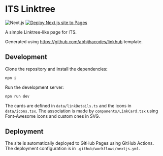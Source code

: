 # ITS Linktree

![Next.js](https://img.shields.io/badge/next.js-000000?style=for-the-badge&logo=nextdotjs&logoColor=white)
[![Deploy Next.js site to Pages](https://github.com/info-telecom-strasbourg/linktree/actions/workflows/nextjs.yml/badge.svg)](https://github.com/info-telecom-strasbourg/linktree/actions/workflows/nextjs.yml)

A simple Linktree-like page for ITS.

Generated using https://github.com/abhijhacodes/linkhub template.

## Development

Clone the repository and install the dependencies:
```bash
npm i
```

Run the development server:
```bash
npm run dev
```

The cards are defined in `data/linkDetails.ts` and the icons in `data/icons.tsx`. The association is made by `components/LinkCard.tsx` using Font-Awesome icons and custom ones in SVG.

## Deployment

The site is automatically deployed to GitHub Pages using GitHub Actions. The deployment configuration is in `.github/workflows/nextjs.yml`.
